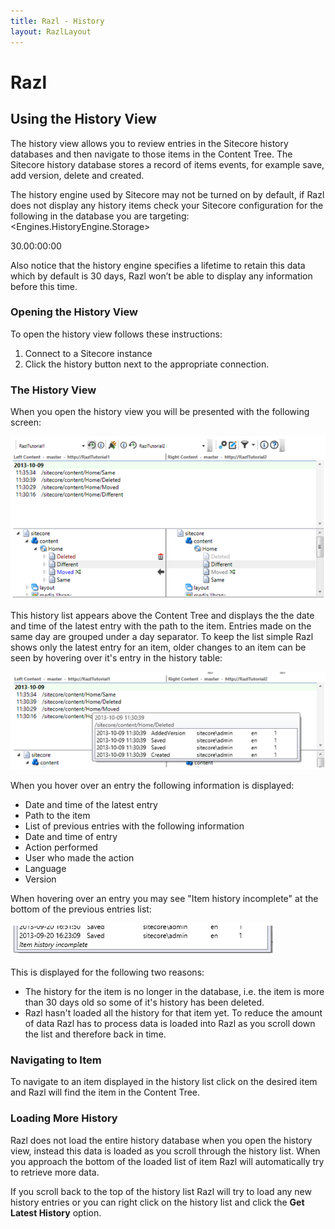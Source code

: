 ```yaml
---
title: Razl - History
layout: RazlLayout
---
```


# Razl

## Using the History View

The history view allows you to review entries in the Sitecore history databases and then navigate to those items in the Content Tree. The Sitecore history database stores a record of items events, for example save, add version, delete and created.

The history engine used by Sitecore may not be turned on by default, if Razl does not display any history items check your Sitecore configuration for the following in the database you are targeting:
  <Engines.HistoryEngine.Storage>
<obj type="Sitecore.Data.$(database).$(database)HistoryStorage, Sitecore.Kernel">
  <param connectionStringName="$(id)" />
  <EntryLifeTime>30.00:00:00</EntryLifeTime>
</obj>
  </Engines.HistoryEngine.Storage>

Also notice that the history engine specifies a lifetime to retain this data which by default is 30 days, Razl won’t be able to display any information before this time.

### Opening the History View

To open the history view follows these instructions:

1. Connect to a Sitecore instance
2. Click the history button next to the appropriate connection.

### The History View

When you open the history view you will be presented with the following screen:

![](/Images/Razl/history1.PNG)

This history list appears above the Content Tree and displays the the date and time of the latest entry with the path to the item. Entries made on the same day are grouped under a day separator. To keep the list simple Razl shows only the latest entry for an item, older changes to an item can be seen by hovering over it's entry in the history table:

![](/Images/Razl/history2.PNG)

When you hover over an entry the following information is displayed:

* Date and time of the latest entry
* Path to the item
* List of previous entries with the following information
 * Date and time of entry
 * Action performed
 * User who made the action
 * Language
 * Version

When hovering over an entry you may see "Item history incomplete" at the bottom of the previous entries list:

![](/Images/Razl/history3.PNG)

This is displayed for the following two reasons:

* The history for the item is no longer in the database, i.e. the item is more than 30 days old so some of it's history has been deleted.
* Razl hasn't loaded all the history for that item yet. To reduce the amount of data Razl has to process data is loaded into Razl as you scroll down the list and therefore back in time.

### Navigating to Item

To navigate to an item displayed in the history list click on the desired item and Razl will find the item in the Content Tree.

### Loading More History

Razl does not load the entire history database when you open the history view, instead this data is loaded as you scroll through the history list. When you approach the bottom of the loaded list of item Razl will automatically try to retrieve more data.

If you scroll back to the top of the history list Razl will try to load any new history entries or you can right click on the history list and click the **Get Latest History** option.
